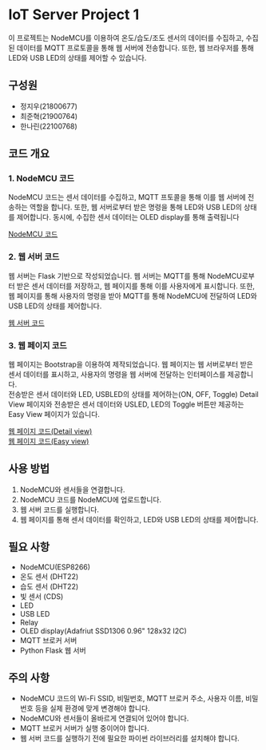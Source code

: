 # IoT Server Project 1

이 프로젝트는 NodeMCU를 이용하여 온도/습도/조도 센서의 데이터를 수집하고, 수집된 데이터를 MQTT 프로토콜을 통해 웹 서버에 전송합니다. 또한, 웹 브라우저를 통해 LED와 USB LED의 상태를 제어할 수 있습니다.
## 구성원
- 정지우(21800677)
- 최준혁(21900764) 
- 한나린(22100768)

## 코드 개요


### 1. NodeMCU 코드

NodeMCU 코드는 센서 데이터를 수집하고, MQTT 프토콜을 통해 이를 웹 서버에 전송하는 역할을 합니다. 또한, 웹 서버로부터 받은 명령을 통해 LED와 USB LED의 상태를 제어합니다. 동시에, 수집한 센서 데이터는 OLED display를 통해 출력됩니다 

[NodeMCU 코드](Design/Arduino/project1/project1.ino) 

### 2. 웹 서버 코드 

웹 서버는 Flask 기반으로 작성되었습니다. 웹 서버는 MQTT를 통해 NodeMCU로부터 받은 센서 데이터를 저장하고, 웹 페이지를 통해 이를 사용자에게 표시합니다. 또한, 웹 페이지를 통해 사용자의 명령을 받아 MQTT를 통해 NodeMCU에 전달하여 LED와 USB LED의 상태를 제어합니다. 

[웹 서버 코드](https://github.com/DolmaengC/IoT_server/blob/caca4eda117c139555ffdad51d6faab500827d9a/Design/templates/index.html)   

### 3. 웹 페이지 코드

웹 페이지는 Bootstrap을 이용하여 제작되었습니다. 웹 페이지는 웹 서버로부터 받은 센서 데이터를 표시하고, 사용자의 명령을 웹 서버에 전달하는 인터페이스를 제공합니다.   
전송받은 센서 데이터와 LED, USBLED의 상태를 제어하는(ON, OFF, Toggle) Detail View 페이지와 전송받은 센서 데이터와 USLED, LED의 Toggle 버튼만 제공하는 Easy View 페이지가 있습니다.

[웹 페이지 코드(Detail view)](Design/templates/index.html)   
[웹 페이지 코드(Easy view)](Design/templates/index_easy_view.html)   

## 사용 방법

1. NodeMCU와 센서들을 연결합니다.
2. NodeMCU 코드를 NodeMCU에 업로드합니다.
3. 웹 서버 코드를 실행합니다.
4. 웹 페이지를 통해 센서 데이터를 확인하고, LED와 USB LED의 상태를 제어합니다.

## 필요 사항

- NodeMCU(ESP8266)
- 온도 센서 (DHT22)
- 습도 센서 (DHT22)
- 빛 센서 (CDS)
- LED
- USB LED
- Relay
- OLED display(Adafriut SSD1306 0.96" 128x32 I2C)
- MQTT 브로커 서버
- Python Flask 웹 서버

## 주의 사항

- NodeMCU 코드의 Wi-Fi SSID, 비밀번호, MQTT 브로커 주소, 사용자 이름, 비밀번호 등을 실제 환경에 맞게 변경해야 합니다.
- NodeMCU와 센서들이 올바르게 연결되어 있어야 합니다.
- MQTT 브로커 서버가 실행 중이어야 합니다.
- 웹 서버 코드를 실행하기 전에 필요한 파이썬 라이브러리를 설치해야 합니다.
